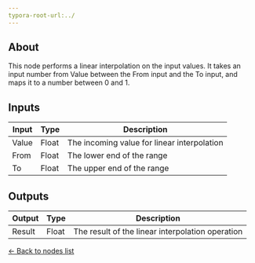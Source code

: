 ```yaml
---
typora-root-url:../
---
```


## About
This node performs a linear interpolation on the input values. It takes an input number from Value between the From input and the To input, and maps it to a number between 0 and 1.
## Inputs
Input | Type | Description
------------ | ------|-------
Value | Float | The incoming value for linear interpolation
From | Float | The lower end of the range
To | Float| The upper end of the range

## Outputs
Output | Type| Description
------------ | -------|------
Result | Float | The result of the linear interpolation operation

[<- Back to nodes list](Nodes)
